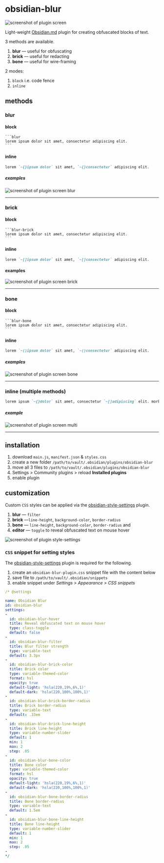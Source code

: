# obsidian-blur

![screenshot of plugin screen](assets/screen.png)

Light-weight [Obsidian.md](https://obsidian.md) plugin for creating obfuscated blocks of text.

3 methods are available.

1. **blur** — useful for obfuscating
2. **brick** — useful for redacting
3. **bone** — useful for wire-framing

2 modes:

1. `block` i.e. code fence
2. `inline`

## methods

### blur

#### block

````
```blur
lorem ipsum dolor sit amet, consectetur adipiscing elit.
```
````

#### inline

```markdown
lorem `~{}ipsum dolor` sit amet, `~{}consectetur` adipiscing elit.
```

##### examples

![screenshot of plugin screen blur](assets/blur-screen-blurs.png)

---

### brick

#### block

````
```blur-brick
lorem ipsum dolor sit amet, consectetur adipiscing elit.
```
````

#### inline

```markdown
lorem `~[]ipsum dolor` sit amet, `~[]consectetur` adipiscing elit.
```

#### examples

![screenshot of plugin screen brick](assets/blur-screen-bricks.png)

---

### bone

#### block

````
```blur-bone
lorem ipsum dolor sit amet, consectetur adipiscing elit.
```
````

#### inline

```markdown
lorem `~()ipsum dolor` sit amet, `~()consectetur` adipiscing elit.
```

##### examples

![screenshot of plugin screen bone](assets/blur-screen-bones.png)

---

### inline (multiple methods)


```markdown
lorem ipsum `~{}dolor` sit amet, consectetur `~[]adipiscing` elit. morbi bibendum commodo congue. vivamus `~()efficitur` aliquam felis, id viverra eros blandit sit amet. nam `~{}feugiat` purus ac sem aliquam, sit amet dictum dui bibendum. sed `~{}tincidunt` porttitor odio at feugiat. cras sed viverra libero. `~()suspendisse` potenti. nulla eu ullamcorper quam, in `~[]tempus nulla`. quisque `~{}accumsan` euismod finibus.
```

##### example

![screenshot of plugin screen multi](assets/screen-multi-inline.png)

---

## installation

1. download `main.js`, `manifest.json` & `styles.css`
2. create a new folder `/path/to/vault/.obsidian/plugins/obsidian-blur`
3. move all 3 files to `/path/to/vault/.obsidian/plugins/obsidian-blur`
4. Settings > Community plugins > reload **Installed plugins**
5. enable plugin

## customization

Custom `CSS` styles can be applied via the [obsidian-style-settings](https://github.com/mgmeyers/obsidian-style-settings) plugin.

1. **blur** — `filter`
2. **brick** —`line-height`, `background-color`, `border-radius`
3. **bone** — `line-height`, `background-color`, `border-radius`
and
4. **editor** — `toggle` to reveal obfuscated text on mouse hover

![screenshot of plugin style-settings](assets/style-settings.png)

### `CSS` snippet for setting styles

The [obsidian-style-settings](https://github.com/mgmeyers/obsidian-style-settings) plugin is required for the following.

1. create an `obsidian-blur-plugin.css` snippet file with the content below
2. save file to `/path/to/vault/.obsidian/snippets`
3. enable snippet under *Settings > Appearance > CSS snippets*

```yaml
/* @settings

name: Obsidian Blur
id: obsidian-blur
settings:
-
  id: obsidian-blur-hover
  title: Reveal obfuscated text on mouse hover
  type: class-toggle
  default: false
-
  id: obsidian-blur-filter
  title: Blur filter strength
  type: variable-text
  default: 3.3px
-
  id: obsidian-blur-brick-color
  title: Brick color
  type: variable-themed-color
  format: hsl
  opacity: true
  default-light: 'hsla(220,19%,6%,1)'
  default-dark: 'hsla(220,100%,100%,1)'
-
  id: obsidian-blur-brick-border-radius
  title: Brick border-radius
  type: variable-text
  default: .33em
-
  id: obsidian-blur-brick-line-height
  title: Brick line-height
  type: variable-number-slider
  default: 1
  min: 1
  max: 2
  step: .05
- 
  id: obsidian-blur-bone-color
  title: Bone color
  type: variable-themed-color
  format: hsl
  opacity: true
  default-light: 'hsla(220,19%,6%,1)'
  default-dark: 'hsla(220,100%,100%,1)'
-
  id: obsidian-blur-bone-border-radius
  title: Bone border-radius
  type: variable-text
  default: 1.5em
-
  id: obsidian-blur-bone-line-height
  title: Bone line-height
  type: variable-number-slider
  default: 1
  min: 1
  max: 2
  step: .05
-
*/
```
